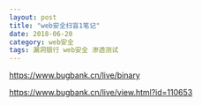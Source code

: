 ```yaml
---
layout: post
title: "web安全扫盲1笔记"
date: 2018-06-20
category: web安全
tags: 漏洞银行 web安全 渗透测试
---
```


https://www.bugbank.cn/live/binary

https://www.bugbank.cn/live/view.html?id=110653


